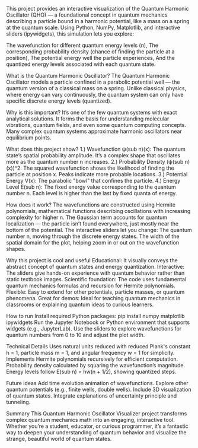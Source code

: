 This project provides an interactive visualization of the Quantum Harmonic Oscillator (QHO) — a foundational concept in quantum mechanics describing a particle bound in a harmonic potential, like a mass on a spring at the quantum scale.
Using Python, NumPy, Matplotlib, and interactive sliders (ipywidgets), this simulation lets you explore:

The wavefunction for different quantum energy levels (n),
The corresponding probability density (chance of finding the particle at a position),
The potential energy well the particle experiences,
And the quantized energy levels associated with each quantum state.

What is the Quantum Harmonic Oscillator?
The Quantum Harmonic Oscillator models a particle confined in a parabolic potential well — the quantum version of a classical mass on a spring. Unlike classical physics, where energy can vary continuously, the quantum system can only have specific discrete energy levels (quantized).

Why is this important?
It’s one of the few quantum systems with exact analytical solutions.
It forms the basis for understanding molecular vibrations, quantum fields, and even some quantum computing concepts.
Many complex quantum systems approximate harmonic oscillators near equilibrium points.

What does this project show?
1.) Wavefunction ψ(sub n)(x): The quantum state’s spatial probability amplitude. It’s a complex shape that oscillates more as the quantum number 
n increases.
2.) Probability Density (ψ(sub n)(x))^2: The squared wavefunction shows the likelihood of finding the particle at position 
x. Peaks indicate more probable locations.
3.) Potential Energy V(x): The parabolic "bowl" that confines the particle.
4.) Energy Level E(sub n): The fixed energy value corresponding to the quantum number 
n. Each level is higher than the last by fixed quanta of energy.

How does it work?
The wavefunctions are constructed using Hermite polynomials, mathematical functions describing oscillations with increasing complexity for higher 
n.
The Gaussian term accounts for quantum localization — the particle isn’t found everywhere, just mostly near the bottom of the potential.
The interactive sliders let you change:
The quantum number n, moving through the discrete energy states.
The width of the spatial domain for the plot, helping zoom in or out on the wavefunction shapes.

Why this project is cool and useful
Educational: It visually conveys the abstract concept of quantum states and energy quantization.
Interactive: The sliders give hands-on experience with quantum behavior rather than static textbook images.
Scientific foundation: The code uses fundamental quantum mechanics formulas and recursion for Hermite polynomials.
Flexible: Easy to extend for other potentials, particle masses, or quantum phenomena.
Great for demos: Ideal for teaching quantum mechanics in classrooms or explaining quantum ideas to curious learners.

How to run
Install required Python packages:
pip install numpy matplotlib ipywidgets
Run the Jupyter Notebook or Python environment that supports widgets (e.g., JupyterLab).
Use the sliders to explore wavefunctions for quantum numbers from 0 to 10 and adjust the plot width.

Technical Details
Uses natural units reduced with reduced Plank's constant h = 1, particle mass m = 1, and angular frequency w = 1 for simplicity.
Implements Hermite polynomials recursively for efficient computation.
Probability density calculated by squaring the wavefunction’s magnitude.
Energy levels follow E(sub n)  = hw(n + 1/2), showing quantized steps.

Future ideas
Add time evolution animation of wavefunctions.
Explore other quantum potentials (e.g., finite wells, double wells).
Include 3D visualization of quantum states.
Integrate explanations of uncertainty principle and tunneling.

Summary
This Quantum Harmonic Oscillator Visualizer project transforms complex quantum mechanics math into an engaging, interactive tool. Whether you’re a student, educator, or curious programmer, it’s a fantastic way to deepen your understanding of quantum behavior and visualize the strange, beautiful world of quantum states.
